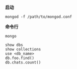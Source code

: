 __启动__

```
mongod -f /path/to/mongod.conf
```

__命令行__

```
mongo

show dbs
show collections
use <db_name>
db.foo.find()
db.chats.count()
```
